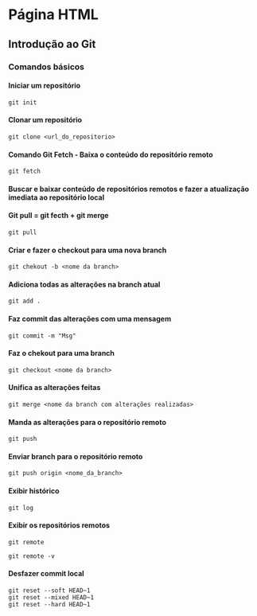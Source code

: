 # Página HTML
## Introdução ao Git
### Comandos básicos

#### Iniciar um repositório
````
git init
````

#### Clonar um repositório
````
git clone <url_do_repositorio>
````

#### Comando Git Fetch - Baixa o conteúdo do repositório remoto
````
git fetch
````

#### Buscar e baixar conteúdo de repositórios remotos e fazer a atualização imediata ao repositório local
#### Git pull = git fecth + git merge
````
git pull
````

#### Criar e fazer o checkout para uma nova branch
````
git chekout -b <nome da branch>
````

#### Adiciona todas as alterações na branch atual
````
git add .
````

#### Faz commit das alterações com uma mensagem
````
git commit -m "Msg"
````

#### Faz o chekout para uma branch
````
git checkout <nome da branch>

````



#### Unifica as alterações feitas
````
git merge <nome da branch com alterações realizadas>
````

#### Manda as alterações para o repositório remoto
````
git push
````


#### Enviar branch para o repositório remoto <origin>
````
git push origin <nome_da_branch>
````

#### Exibir histórico
````
git log
````

#### Exibir os repositórios remotos
````
git remote

git remote -v
````

#### Desfazer commit local
````
git reset --soft HEAD~1
git reset --mixed HEAD~1
git reset --hard HEAD~1
````

